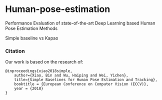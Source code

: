# Human-pose-estimation
Performance Evaluation of state-of-the-art Deep Learning based Human Pose Estimation Methods

Simple baseline vs Kapao


### Citation
Our work is based on the research of:
```
@inproceedings{xiao2018simple,
    author={Xiao, Bin and Wu, Haiping and Wei, Yichen},
    title={Simple Baselines for Human Pose Estimation and Tracking},
    booktitle = {European Conference on Computer Vision (ECCV)},
    year = {2018}
}
```